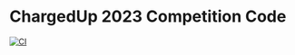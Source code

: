 # ChargedUp 2023 Competition Code

[![CI](https://github.com/FRC2714/ChargedUp-2023-Practicebot/actions/workflows/ci.yml/badge.svg)](https://github.com/FRC2714/ChargedUp-2023-Practicebot/actions/workflows/ci.yml)

